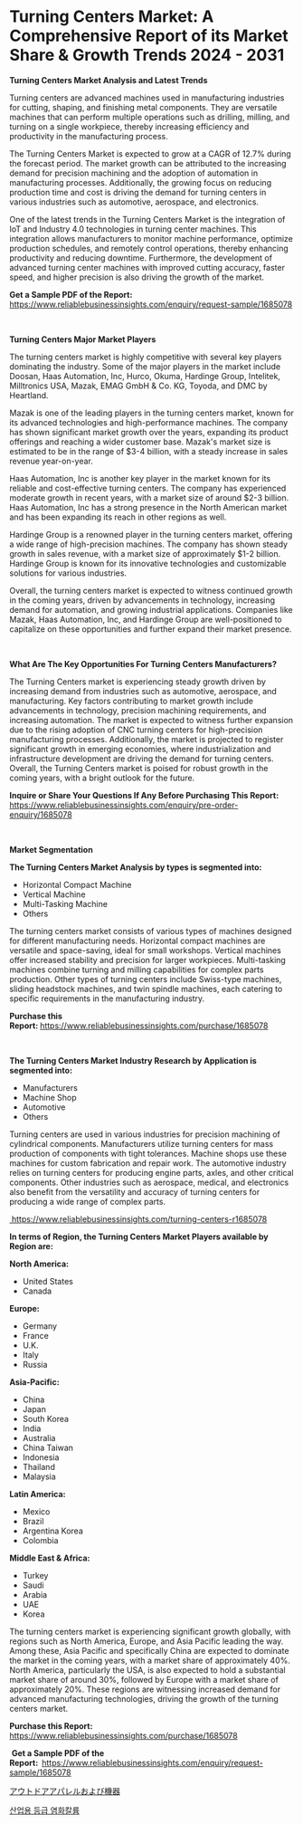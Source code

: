 <p><h1>Turning Centers Market: A Comprehensive Report of its Market Share & Growth Trends 2024 - 2031</h1></p><p><strong>Turning Centers Market Analysis and Latest Trends</strong></p>
<p><p>Turning centers are advanced machines used in manufacturing industries for cutting, shaping, and finishing metal components. They are versatile machines that can perform multiple operations such as drilling, milling, and turning on a single workpiece, thereby increasing efficiency and productivity in the manufacturing process.</p><p>The Turning Centers Market is expected to grow at a CAGR of 12.7% during the forecast period. The market growth can be attributed to the increasing demand for precision machining and the adoption of automation in manufacturing processes. Additionally, the growing focus on reducing production time and cost is driving the demand for turning centers in various industries such as automotive, aerospace, and electronics.</p><p>One of the latest trends in the Turning Centers Market is the integration of IoT and Industry 4.0 technologies in turning center machines. This integration allows manufacturers to monitor machine performance, optimize production schedules, and remotely control operations, thereby enhancing productivity and reducing downtime. Furthermore, the development of advanced turning center machines with improved cutting accuracy, faster speed, and higher precision is also driving the growth of the market.</p></p>
<p><strong>Get a Sample PDF of the Report:&nbsp;</strong> <a href="https://www.reliablebusinessinsights.com/enquiry/request-sample/1685078">https://www.reliablebusinessinsights.com/enquiry/request-sample/1685078</a></p>
<p>&nbsp;</p>
<p><strong>Turning Centers Major Market Players</strong></p>
<p><p>The turning centers market is highly competitive with several key players dominating the industry. Some of the major players in the market include Doosan, Haas Automation, Inc, Hurco, Okuma, Hardinge Group, Intelitek, Milltronics USA, Mazak, EMAG GmbH & Co. KG, Toyoda, and DMC by Heartland.</p><p>Mazak is one of the leading players in the turning centers market, known for its advanced technologies and high-performance machines. The company has shown significant market growth over the years, expanding its product offerings and reaching a wider customer base. Mazak's market size is estimated to be in the range of $3-4 billion, with a steady increase in sales revenue year-on-year.</p><p>Haas Automation, Inc is another key player in the market known for its reliable and cost-effective turning centers. The company has experienced moderate growth in recent years, with a market size of around $2-3 billion. Haas Automation, Inc has a strong presence in the North American market and has been expanding its reach in other regions as well.</p><p>Hardinge Group is a renowned player in the turning centers market, offering a wide range of high-precision machines. The company has shown steady growth in sales revenue, with a market size of approximately $1-2 billion. Hardinge Group is known for its innovative technologies and customizable solutions for various industries.</p><p>Overall, the turning centers market is expected to witness continued growth in the coming years, driven by advancements in technology, increasing demand for automation, and growing industrial applications. Companies like Mazak, Haas Automation, Inc, and Hardinge Group are well-positioned to capitalize on these opportunities and further expand their market presence.</p></p>
<p>&nbsp;</p>
<p><strong>What Are The Key Opportunities For Turning Centers Manufacturers?</strong></p>
<p><p>The Turning Centers market is experiencing steady growth driven by increasing demand from industries such as automotive, aerospace, and manufacturing. Key factors contributing to market growth include advancements in technology, precision machining requirements, and increasing automation. The market is expected to witness further expansion due to the rising adoption of CNC turning centers for high-precision manufacturing processes. Additionally, the market is projected to register significant growth in emerging economies, where industrialization and infrastructure development are driving the demand for turning centers. Overall, the Turning Centers market is poised for robust growth in the coming years, with a bright outlook for the future.</p></p>
<p><strong>Inquire or Share Your Questions If Any Before Purchasing This Report:</strong> <a href="https://www.reliablebusinessinsights.com/enquiry/pre-order-enquiry/1685078">https://www.reliablebusinessinsights.com/enquiry/pre-order-enquiry/1685078</a></p>
<p>&nbsp;</p>
<p><strong>Market Segmentation</strong></p>
<p><strong>The Turning Centers Market Analysis by types is segmented into:</strong></p>
<p><ul><li>Horizontal Compact Machine</li><li>Vertical Machine</li><li>Multi-Tasking Machine</li><li>Others</li></ul></p>
<p><p>The turning centers market consists of various types of machines designed for different manufacturing needs. Horizontal compact machines are versatile and space-saving, ideal for small workshops. Vertical machines offer increased stability and precision for larger workpieces. Multi-tasking machines combine turning and milling capabilities for complex parts production. Other types of turning centers include Swiss-type machines, sliding headstock machines, and twin spindle machines, each catering to specific requirements in the manufacturing industry.</p></p>
<p><strong>Purchase this Report:&nbsp;</strong><a href="https://www.reliablebusinessinsights.com/purchase/1685078">https://www.reliablebusinessinsights.com/purchase/1685078</a></p>
<p>&nbsp;</p>
<p><strong>The Turning Centers Market Industry Research by Application is segmented into:</strong></p>
<p><ul><li>Manufacturers</li><li>Machine Shop</li><li>Automotive</li><li>Others</li></ul></p>
<p><p>Turning centers are used in various industries for precision machining of cylindrical components. Manufacturers utilize turning centers for mass production of components with tight tolerances. Machine shops use these machines for custom fabrication and repair work. The automotive industry relies on turning centers for producing engine parts, axles, and other critical components. Other industries such as aerospace, medical, and electronics also benefit from the versatility and accuracy of turning centers for producing a wide range of complex parts.</p></p>
<p><a href="https://www.reliablebusinessinsights.com/turning-centers-r1685078">&nbsp;https://www.reliablebusinessinsights.com/turning-centers-r1685078</a></p>
<p><strong>In terms of Region, the Turning Centers Market Players available by Region are:</strong></p>
<p>
    <p> <strong> North America: </strong>
        <ul>
            <li>United States</li>
            <li>Canada</li>
        </ul>
        </p> 
    <p> <strong> Europe: </strong>
        <ul>
            <li>Germany</li>
            <li>France</li>
            <li>U.K.</li>
            <li>Italy</li>
            <li>Russia</li>
        </ul>
        </p> 
    <p> <strong> Asia-Pacific: </strong>
        <ul>
            <li>China</li>
            <li>Japan</li>
            <li>South Korea</li>
            <li>India</li>
            <li>Australia</li>
            <li>China Taiwan</li>
            <li>Indonesia</li>
            <li>Thailand</li>
            <li>Malaysia</li>
        </ul>
        </p> 
    <p> <strong> Latin America: </strong>
        <ul>
            <li>Mexico</li>
            <li>Brazil</li>
            <li>Argentina Korea</li>
            <li>Colombia</li>
        </ul>
        </p> 
    <p> <strong> Middle East & Africa: </strong>
        <ul>
            <li>Turkey</li>
            <li>Saudi</li>
            <li>Arabia</li>
            <li>UAE</li>
            <li>Korea</li>
        </ul>
    </p>
    </p>
<p><p>The turning centers market is experiencing significant growth globally, with regions such as North America, Europe, and Asia Pacific leading the way. Among these, Asia Pacific and specifically China are expected to dominate the market in the coming years, with a market share of approximately 40%. North America, particularly the USA, is also expected to hold a substantial market share of around 30%, followed by Europe with a market share of approximately 20%. These regions are witnessing increased demand for advanced manufacturing technologies, driving the growth of the turning centers market.</p></p>
<p><strong>Purchase this Report: </strong><a href="https://www.reliablebusinessinsights.com/purchase/1685078">https://www.reliablebusinessinsights.com/purchase/1685078</a></p>
<p>&nbsp;<strong>Get a Sample PDF of the Report:&nbsp;&nbsp;</strong><a href="https://www.reliablebusinessinsights.com/enquiry/request-sample/1685078">https://www.reliablebusinessinsights.com/enquiry/request-sample/1685078</a></p>
<p><strong></strong></p>
<p><p><a href="https://github.com/JoanaNitzsche/Market-Research-Report-List-1/blob/main/2001525160723.md">アウトドアアパレルおよび機器</a></p><p><a href="https://github.com/mdmazharulnwr786/Market-Research-Report-List-1/blob/main/6729637172839.md">산업용 등급 염화칼륨</a></p></p>